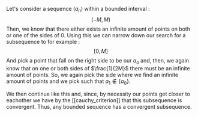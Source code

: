 Let's consider a sequence $(a_{n})$ within a bounded interval :
$$
(-M, M)
$$
Then, we know that there either exists an infinite amount of points on both or one of the sides of 0.
Using this we can narrow down our search for a subsequence to for example :
$$
[0, M]
$$
And pick a point that fall on the right side to be our $a_{o}$ and, then,
we again know that on one or both sides of $\frac{1}{2M}$ there must be an infinite amount of points.
So, we again pick the side where we find an infinite amount of points and we pick such that $a_{1} \not \in \{ a_{0} \}$.

We then continue like this and, since, by necessity our points get closer to eachother we have by the [[cauchy_criterion]] that this subsequence is convergent.
Thus, any bounded sequence has a convergent subsequence.